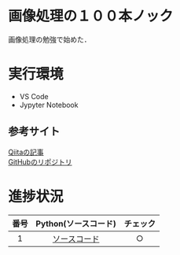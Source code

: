 # 画像処理の１００本ノック
画像処理の勉強で始めた．

# 実行環境
- VS Code
- Jypyter Notebook

## 参考サイト
[Qiitaの記事](https://qiita.com/yoyoyo_/items/2ef53f47f87dcf5d1e14)  
[GitHubのリポジトリ](https://qiita.com/yoyoyo_/items/2ef53f47f87dcf5d1e14)

# 進捗状況
|番号|Python(ソースコード)|チェック|
|:---:|:---:|:---:|
|1|[ソースコード](src/1-10/q1.ipynb)|○|